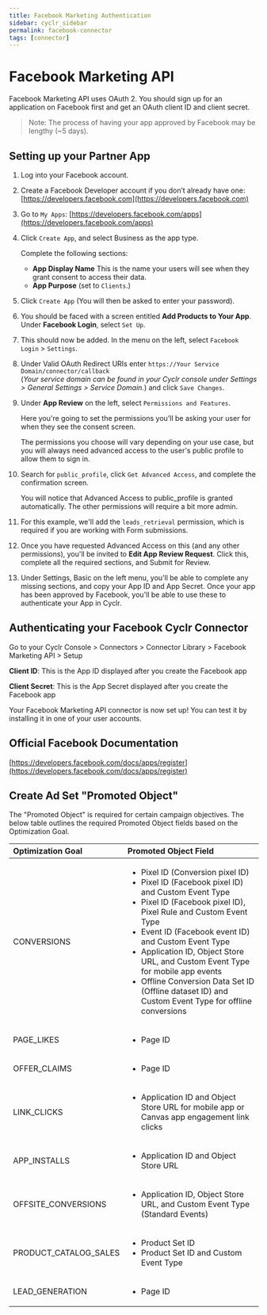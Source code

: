 ```yaml
---
title: Facebook Marketing Authentication
sidebar: cyclr_sidebar
permalink: facebook-connector
tags: [connector]
---
```


# Facebook Marketing API #

Facebook Marketing API uses OAuth 2. You should sign up for an application on Facebook first and get an OAuth client ID and client secret.

> Note: The process of having your app approved by Facebook may be lengthy (~5 days).

Setting up your Partner App
-------------
1. Log into your Facebook account.
2. Create a Facebook Developer account if you don’t already have one: [https://developers.facebook.com](https://developers.facebook.com)
3. Go to ``My Apps``: [https://developers.facebook.com/apps](https://developers.facebook.com/apps)
4. Click ``Create App``, and select Business as the app type.

    Complete the following sections:

    * **App Display Name** This is the name your users will see when they grant consent to access their data.
    * **App Purpose** (set to ``Clients``.)

5. Click ``Create App`` (You will then be asked to enter your password).
6. You should be faced with a screen entitled **Add Products to Your App**. Under **Facebook Login**, select ``Set Up``.
7. This should now be added.  In the menu on the left, select ``Facebook Login`` > ``Settings``.
8. Under Valid OAuth Redirect URIs enter ``https://Your Service Domain/connector/callback``<br>
(_Your service domain can be found in your Cyclr console under Settings > General Settings > Service Domain._) and click ``Save Changes``.
9. Under **App Review** on the left, select ``Permissions and Features``.

    Here you're going to set the permissions you'll be asking your user for when they see the consent screen.  

    The permissions you choose will vary depending on your use case, but you will always need advanced access to the user's public profile to allow them to sign in.  

10. Search for ``public_profile``, click ``Get Advanced Access``, and complete the confirmation screen.

    You will notice that Advanced Access to public_profile is granted automatically.  The other permissions will require a bit more admin.

11. For this example, we'll add the ``leads_retrieval`` permission, which is required if you are working with Form submissions.

12. Once you have requested Advanced Access on this (and any other permissions), you'll be invited to **Edit App Review Request**. Click this, complete all the required sections, and Submit for Review.

13. Under Settings, Basic on the left menu, you'll be able to complete any missing sections, and copy your App ID and App Secret.  Once your app has been approved by Facebook, you'll be able to use these to authenticate your App in Cyclr.

Authenticating your Facebook Cyclr Connector
--------------

Go to your Cyclr Console > Connectors > Connector Library > Facebook Marketing API > Setup

**Client ID**: This is the App ID displayed after you create the Facebook app

**Client Secret**: This is the App Secret displayed after you create the Facebook app


Your Facebook Marketing API connector is now set up! You can test it by installing it in one of your user accounts.

Official Facebook Documentation
---------
[https://developers.facebook.com/docs/apps/register](https://developers.facebook.com/docs/apps/register)

## Create Ad Set "Promoted Object"

The "Promoted Object" is required for certain campaign objectives. The below table outlines the required Promoted Object fields based on the Optimization Goal.

| Optimization Goal     | Promoted Object Field |
| :-------------------- | :-------------------- |
| CONVERSIONS           | <ul><li>Pixel ID (Conversion pixel ID)</li><li>Pixel ID (Facebook pixel ID) and Custom Event Type</li><li>Pixel ID (Facebook pixel ID), Pixel Rule and Custom Event Type</li><li>Event ID (Facebook event ID) and Custom Event Type</li><li>Application ID, Object Store URL, and Custom Event Type for mobile app events</li><li>Offline Conversion Data Set ID (Offline dataset ID) and Custom Event Type for offline conversions</li></ul> |
| PAGE_LIKES            | <ul><li>Page ID</li></ul> |
| OFFER_CLAIMS          | <ul><li>Page ID</li></ul> |
| LINK_CLICKS           | <ul><li>Application ID and Object Store URL for mobile app or Canvas app engagement link clicks</li></ul> |
| APP_INSTALLS          | <ul><li>Application ID and Object Store URL</li></ul> |
| OFFSITE_CONVERSIONS   | <ul><li>Application ID, Object Store URL, and Custom Event Type (Standard Events)</li></ul> |
| PRODUCT_CATALOG_SALES | <ul><li>Product Set ID</li><li>Product Set ID and Custom Event Type</li></ul> |
| LEAD_GENERATION       | <ul><li>Page ID</li></ul> |
